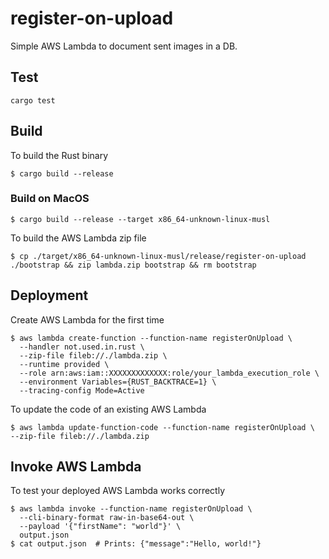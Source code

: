 # register-on-upload

Simple AWS Lambda to document sent images in a DB.

## Test

```commandline
cargo test
```

## Build

To build the Rust binary

```commandline
$ cargo build --release
```

### Build on MacOS

```commandline
$ cargo build --release --target x86_64-unknown-linux-musl
```

To build the AWS Lambda zip file

```commandline
$ cp ./target/x86_64-unknown-linux-musl/release/register-on-upload ./bootstrap && zip lambda.zip bootstrap && rm bootstrap
```

## Deployment

Create AWS Lambda for the first time

```commandline
$ aws lambda create-function --function-name registerOnUpload \
  --handler not.used.in.rust \
  --zip-file fileb://./lambda.zip \
  --runtime provided \
  --role arn:aws:iam::XXXXXXXXXXXXX:role/your_lambda_execution_role \
  --environment Variables={RUST_BACKTRACE=1} \
  --tracing-config Mode=Active
```

To update the code of an existing AWS Lambda

```commandline
$ aws lambda update-function-code --function-name registerOnUpload \
--zip-file fileb://./lambda.zip
```

## Invoke AWS Lambda

To test your deployed AWS Lambda works correctly

```commandline
$ aws lambda invoke --function-name registerOnUpload \
  --cli-binary-format raw-in-base64-out \
  --payload '{"firstName": "world"}' \
  output.json
$ cat output.json  # Prints: {"message":"Hello, world!"}
```
